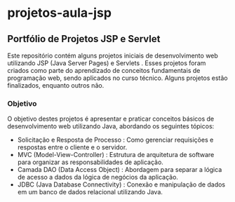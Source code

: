 # projetos-aula-jsp
 
## Portfólio de Projetos JSP e Servlet

Este repositório contém alguns projetos iniciais de desenvolvimento web utilizando JSP (Java Server Pages) e Servlets . Esses projetos foram criados como parte do aprendizado de conceitos fundamentais de programação web, sendo aplicados no curso técnico. Alguns projetos estão finalizados, enquanto outros não.

### Objetivo
O objetivo destes projetos é apresentar e praticar conceitos básicos de desenvolvimento web utilizando Java, abordando os seguintes tópicos:

- Solicitação e Resposta de Processo : Como gerenciar requisições e respostas entre o cliente e o servidor.
- MVC (Model-View-Controller) : Estrutura de arquitetura de software para organizar as responsabilidades de aplicação.
- Camada DAO (Data Access Object) : Abordagem para separar a lógica de acesso a dados da lógica de negócios da aplicação.
- JDBC (Java Database Connectivity) : Conexão e manipulação de dados em um banco de dados relacional utilizando Java.
